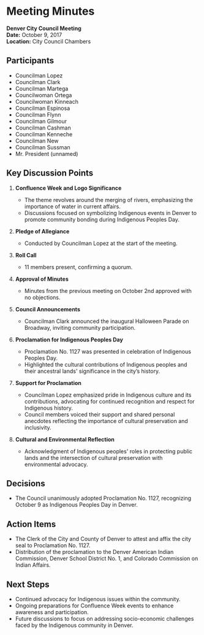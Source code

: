 # Meeting Minutes
**Denver City Council Meeting**  
**Date:** October 9, 2017  
**Location:** City Council Chambers

## Participants
- Councilman Lopez
- Councilman Clark
- Councilman Martega
- Councilwoman Ortega
- Councilwoman Kinneach
- Councilman Espinosa
- Councilman Flynn
- Councilman Gilmour
- Councilman Cashman
- Councilman Kenneche
- Councilman New
- Councilman Sussman
- Mr. President (unnamed)

## Key Discussion Points
1. **Confluence Week and Logo Significance**
   - The theme revolves around the merging of rivers, emphasizing the importance of water in current affairs.
   - Discussions focused on symbolizing Indigenous events in Denver to promote community bonding during Indigenous Peoples Day.

2. **Pledge of Allegiance**
   - Conducted by Councilman Lopez at the start of the meeting.

3. **Roll Call**
   - 11 members present, confirming a quorum.

4. **Approval of Minutes**
   - Minutes from the previous meeting on October 2nd approved with no objections.

5. **Council Announcements**
   - Councilman Clark announced the inaugural Halloween Parade on Broadway, inviting community participation.

6. **Proclamation for Indigenous Peoples Day**
   - Proclamation No. 1127 was presented in celebration of Indigenous Peoples Day.
   - Highlighted the cultural contributions of Indigenous peoples and their ancestral lands' significance in the city’s history.

7. **Support for Proclamation**
   - Councilman Lopez emphasized pride in Indigenous culture and its contributions, advocating for continued recognition and respect for Indigenous history.
   - Council members voiced their support and shared personal anecdotes reflecting the importance of cultural preservation and inclusivity.

8. **Cultural and Environmental Reflection**
   - Acknowledgment of Indigenous peoples' roles in protecting public lands and the intersection of cultural preservation with environmental advocacy.

## Decisions
- The Council unanimously adopted Proclamation No. 1127, recognizing October 9 as Indigenous Peoples Day in Denver.

## Action Items
- The Clerk of the City and County of Denver to attest and affix the city seal to Proclamation No. 1127.
- Distribution of the proclamation to the Denver American Indian Commission, Denver School District No. 1, and Colorado Commission on Indian Affairs.

## Next Steps
- Continued advocacy for Indigenous issues within the community.
- Ongoing preparations for Confluence Week events to enhance awareness and participation.
- Future discussions to focus on addressing socio-economic challenges faced by the Indigenous community in Denver.